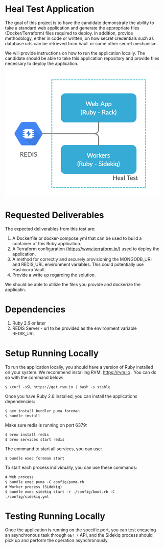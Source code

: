 # Heal Test Application
The goal of this project is to have the candidate demonstrate the ability to take a standard web application and generate the appropriate files (Docker/Terraform) files required to deploy. In addition, provide methodology, either in code or written, on how secret credentials such as database urls can be retrieved from Vault or some other secret mechanism.

We will provide instructions on how to run the application locally. The candidate should be able to take this application repository and provide files necessary to deploy the application.

![App](./docs/app.png)

# Requested Deliverables
The expected deliverables from this test are:

1. A Dockerfile or docker-compose.yml that can be used to build a container of this Ruby application.
2. A Terraform configuration (https://www.terraform.io/) used to deploy the application.
4. A method for correctly and securely provisioning the MONGODB_URI and REDIS_URL environment variables. This could potentially use Hashicorp Vault.
5. Provide a write up regarding the solution.

We should be able to utilize the files you provide and dockerize the applicatin.

# Dependencies
1. Ruby 2.6 or later
3. REDIS Server - url to be provided as the environment variable REDIS_URL

# Setup Running Locally
To run the application locally, you should have a version of Ruby installed on your system. We recommend installing RVM: https://rvm.io . You can do so with the command below:

```
$ \curl -sSL https://get.rvm.io | bash -s stable
```

Once you have Ruby 2.6 installed, you can install the applications dependencies:

```
$ gem install bundler puma foreman
$ bundle install
```

Make sure redis is running on port 6379:

```
$ brew install redis
$ brew services start redis
```

The command to start all services, you can use:
```
$ bundle exec foreman start
```

To start each process individually, you can use these commands:

```
# Web process
$ bundle exec puma -C config/puma.rb
# Worker process (Sidekiq)
$ bundle exec sidekiq start -r ./config/boot.rb -C ./config/sidekiq.yml
```

# Testing Running Locally
Once the application is running on the specific port, you can test enqueing an asynchronous task through `GET /` API, and the Sidekiq process should pick up and perform the operation asynchronously.